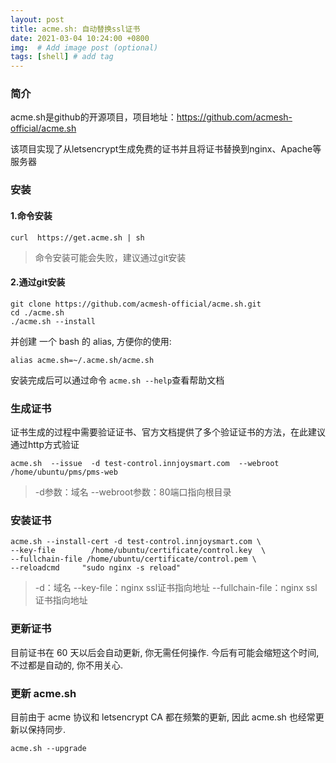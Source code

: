 ```yaml
---
layout: post
title: acme.sh: 自动替换ssl证书
date: 2021-03-04 10:24:00 +0800
img:  # Add image post (optional)
tags: [shell] # add tag
---
```




### 简介

acme.sh是github的开源项目，项目地址：https://github.com/acmesh-official/acme.sh

该项目实现了从letsencrypt生成免费的证书并且将证书替换到nginx、Apache等服务器

### 安装

#### 1.命令安装
```shell
curl  https://get.acme.sh | sh
```
> 命令安装可能会失败，建议通过git安装

#### 2.通过git安装
```shell
git clone https://github.com/acmesh-official/acme.sh.git
cd ./acme.sh
./acme.sh --install
```
并创建 一个 bash 的 alias, 方便你的使用: 
```shell
alias acme.sh=~/.acme.sh/acme.sh
```
安装完成后可以通过命令 `acme.sh --help`查看帮助文档

### 生成证书
证书生成的过程中需要验证证书、官方文档提供了多个验证证书的方法，在此建议通过http方式验证
```shell
acme.sh  --issue  -d test-control.innjoysmart.com  --webroot  /home/ubuntu/pms/pms-web
```
> -d参数：域名 --webroot参数：80端口指向根目录

### 安装证书
```shell
acme.sh --install-cert -d test-control.innjoysmart.com \
--key-file        /home/ubuntu/certificate/control.key  \
--fullchain-file /home/ubuntu/certificate/control.pem \
--reloadcmd     "sudo nginx -s reload"
```
> -d：域名 --key-file：nginx ssl证书指向地址 --fullchain-file：nginx ssl证书指向地址

### 更新证书
目前证书在 60 天以后会自动更新, 你无需任何操作. 今后有可能会缩短这个时间, 不过都是自动的, 你不用关心.

### 更新 acme.sh
目前由于 acme 协议和 letsencrypt CA 都在频繁的更新, 因此 acme.sh 也经常更新以保持同步.
```shell
acme.sh --upgrade
```


